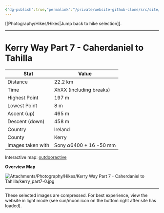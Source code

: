 ```yaml
---
{"dg-publish":true,"permalink":"/private/website-github-clone/src/site/notes/photography/hikes/kerry-way-part-7-caherdaniel-to-tahilla/","updated":"2025-07-03T20:20:02.080+02:00"}
---
```



[[Photography/Hikes/Hikes\|Jump back to hike selection]].

---
# Kerry Way Part 7 - Caherdaniel to Tahilla 
 
| Stat              | Value                                |
| ----------------- | ------------------------------------ |
| Distance          | 22.2 km                              |
| Time              | XhXX (including breaks)              |
| Highest Point     | 197 m                                |
| Lowest Point      | 8 m                                  |
| Ascent (up)       | 465 m                                |
| Descent (down)    | 458 m                                |
| Country           | Ireland                              |
| County            | Kerry                                |
| Images taken with | Sony $\alpha\text{6400}$ + 16 -50 mm |

Interactive map: [outdooractive](https://www.outdooractive.com/en/route/hiking-trail/southwest-ireland/kerry-way-part-7-caherdaniel-tahilla-after-sneem-/318380146/?share=%7E3ixekcpg%244osshysm)

**Overview Map**

![Attachments/Photography/Hikes/Kerry Way Part 7 - Caherdaniel to Tahilla/kerry_part7-0.jpg](/img/user/Attachments/Photography/Hikes/Kerry%20Way%20Part%207%20-%20Caherdaniel%20to%20Tahilla/kerry_part7-0.jpg)

---
These selected images are compressed. For best experience, view the website in light mode (see sun/moon icon on the bottom right after site has loaded).